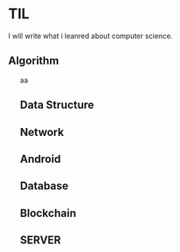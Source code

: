 # TIL
I will write what i leanred about computer science.

## Algorithm

<ol> aa

## Data Structure

## Network

## Android

## Database

## Blockchain

## SERVER

